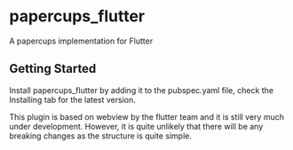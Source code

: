 # papercups_flutter

A papercups implementation for Flutter

## Getting Started

Install papercups_flutter by adding it to the pubspec.yaml file, check the Installing tab for the latest version.

This plugin is based on webview by the flutter team and it is still very much under development. However, it is quite unlikely that there will be any breaking changes as the structure is quite simple.
